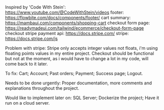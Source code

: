 Inspired by 'Code With Stein': https://www.youtube.com/@CodeWithStein/videos
footer: https://flowbite.com/docs/components/footer/
cart summary: https://mambaui.com/components/shopping-cart
checkout form page: https://readymadeui.com/tailwind/ecommerce/checkout-form-page
checkout stripe payment api: https://docs.stripe.com/
stripe: https://docs.stripe.com/js

Problem with stripe: Stripe only accepts integer values not floats, i'm using floating points values in my entire project. Checkout should be functional but not at the moment, as i would have to change a lot in my code, will come back to it later.

To fix: Cart; Account; Past orders; Payment; Success page; Logout. 

Needs to be done urgently: Proper documentation, more comments and explanations throughout the project.

Would like to implement later on: SQL Server; Dockerize the project; Have it run on a cloud server.